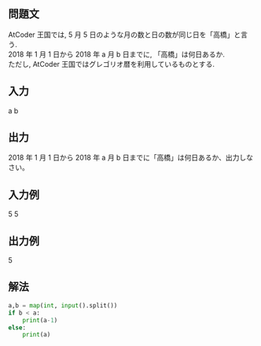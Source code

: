 ## 問題文
AtCoder 王国では, 5 月 5 日のような月の数と日の数が同じ日を「高橋」と言う.  
2018 年 1 月 1 日から 2018 年 a 月 b 日までに, 「高橋」は何日あるか.  
ただし, AtCoder 王国ではグレゴリオ暦を利用しているものとする.
## 入力
a b
## 出力
2018 年 1 月 1 日から 2018 年 a 月 b 日までに「高橋」は何日あるか、出力しなさい。
## 入力例
5 5
## 出力例
5
## 解法

```python
a,b = map(int, input().split())
if b < a:
    print(a-1)
else:
    print(a)